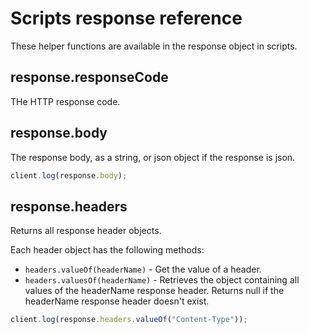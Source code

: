 # Scripts response reference

These helper functions are available in the response object in scripts.

## response.responseCode

THe HTTP response code.

## response.body

The response body, as a string, or json object if the response is json.

```javascript
client.log(response.body);
```

## response.headers

Returns all response header objects.

Each header object has the following methods:

- `headers.valueOf(headerName)` - Get the value of a header.
- `headers.valuesOf(headerName)` - Retrieves the object containing all values of the headerName response header. Returns null if the headerName response header doesn't exist.

```javascript
client.log(response.headers.valueOf("Content-Type"));
```

